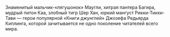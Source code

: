<!--2017-01-04 13:37:36-->
Знаменитый мальчик-«лягушонок» Маугли, хитрая пантера Багира, мудрый питон Каа, злобный тигр Шер Хан, юркий мангуст Рикки-Тикки-Тави — герои популярной «Книги джунглей» Джозефа Редьярда Киплинга, которой зачитывается не одно поколение читателей всего мира.